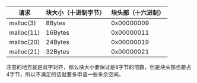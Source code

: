 | 请求       | 块大小（十进制字节） | 块头部（十六进制） |
| ---------- | -------------------- | ------------------ |
| malloc(3)  | 8Bytes               | 0x00000009         |
| malloc(11) | 16Bytes              | 0x00000011         |
| malloc(20) | 24Bytes              | 0x00000019         |
| malloc(21) | 32Bytes              | 0x00000021         |


注意的地方就是双字对齐，那么块大小要保证是8字节的倍数，但是块头部也要占4字节，所以不满足的话就要多申请一些多余空间。